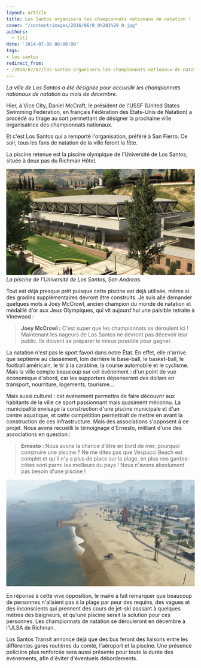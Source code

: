```yaml
---
layout: article
title: Los Santos organisera les championnats nationaux de natation !
cover: "/content/images/2016/06/0_0%281%29_0.jpg"
authors:
  - titi
date: '2014-07-08 00:00:00'
tags:
- los-santos
redirect_from:
- /2014/07/07/los-santos-organisera-les-championnats-nationaux-de-natation--
---
```


_La ville de Los Santos a été désignée pour accueillir les championnats nationaux de natation au mois de décembre._

Hier, à Vice City, Daniel McCraft, le président de l'USSF (United States Swimming Federation, en français Fédération des États-Unis de Natation) a procédé au tirage au sort permettant de désigner la prochaine ville organisatrice des championnats nationaux.

Et c'est Los Santos qui a remporté l'organisation, préféré à San Fierro. Ce soir, tous les fans de natation de la ville feront la fête.

La piscine retenue est la piscine olympique de l'Université de Los Santos, située à deux pas du Richman Hôtel.

![La piscine de l'Université de Los Santos, San Andreas.](/content/images/2016/06/0_0%283%29.jpg)
_La piscine de l'Université de Los Santos, San Andreas._

Tout est déjà presque prêt puisque cette piscine est déjà utilisée, même si des gradins supplémentaires devront être construits. Je suis allé demander quelques mots à Joey McCrowl, ancien champion du monde de natation et médaillé d'or aux Jeux Olympiques, qui vit aujourd'hui une paisible retraite à Vinewood :

> **Joey McCrowl :** C'est super que les championnats se déroulent ici ! Maintenant les nageurs de Los Santos ne devront pas décevoir leur public. Ils doivent se préparer le mieux possible pour gagner.

La natation n'est pas le sport favori dans notre État. En effet, elle n'arrive que septième au classement, loin derrière le base-ball, le basket-ball, le football américain, le tir à la carabine, la course automobile et le cyclisme. Mais la ville compte beaucoup sur cet événement : d'un point de vue économique d'abord, car les supporters dépenseront des dollars en transport, nourriture, logements, tourisme...

Mais aussi culturel : cet événement permettra de faire découvrir aux habitants de la ville ce sport passionnant mais quasiment méconnu. La municipalité envisage la construction d'une piscine municipale et d'un centre aquatique, et cette compétition permettrait de mettre en avant la construction de ces infrastructure. Mais des associations s'opposent à ce projet. Nous avons recueilli le témoignage d'Ernesto, militant d'une des associations en question :

> **Ernesto :** Nous avons la chance d'être en bord de mer, pourquoi construire une piscine ? Ne me dites pas que Vespucci Beach est complet et qu'il n'y a plus de place sur la plage, en plus nos gardes-côtes sont parmi les meilleurs du pays ! Nous n'avons absolument pas besoin d'une piscine !

![](/content/images/2016/06/0_0%285%29.jpg)

En réponse à cette vive opposition, le maire a fait remarquer que beaucoup de personnes n'allaient pas à la plage par peur des requins, des vagues et des inconscients qui prennent des cours de jet-ski passant à quelques mètres des baigneurs, et qu'une piscine serait la solution pour ces personnes. Les championnats de natation se dérouleront en décembre à l'ULSA de Richman.

Los Santos Transit annonce déjà que des bus feront des liaisons entre les différentes gares routières du comté, l'aéroport et la piscine. Une présence policière plus renforcée sera aussi présente pour toute la durée des événements, afin d'éviter d'éventuels débordements.